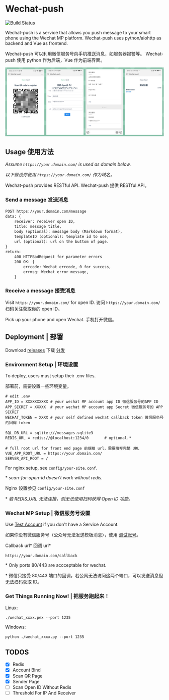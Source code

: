 # Wechat-push
[![Build Status](https://travis-ci.org/gwy15/wechat-push.svg?branch=master)](https://travis-ci.org/gwy15/wechat-push)

Wechat-push is a service that allows you push message to your smart phone using the Wechat MP platform.
Wechat-push uses python/aiohttp as backend and Vue as frontend.

Wechat-push 可以利用微信服务号向手机推送消息，如服务器报警等。
Wechat-push 使用 python 作为后端，Vue 作为前端界面。

![Demo](docs/images/wechat-push-demo.png)

## Usage 使用方法

*Assume `https://your.domain.com/` is used as domain below.*

*以下假设你使用 `https://your.domain.com/` 作为域名。*

Wechat-push provides RESTful API. Wechat-push 提供 RESTful API。

### Send a message 发送消息
```
POST https://your.domain.com/message
data: {
    receiver: receiver open ID,
    title: message title,
    body (optional): message body (Markdown format),
    templateID (optional): template id to use,
    url (optional): url on the buttom of page. 
}
return:
    400 HTTPBadRequest for parameter errors
    200 OK: {
        errcode: Wechat errcode, 0 for success,
        errmsg: Wechat error message,
    }
```

### Receive a message 接受消息

Visit `https://your.domain.com/` for open ID. 访问 `https://your.domain.com/` 扫码关注获取你的 open ID。

Pick up your phone and open Wechat. 手机打开微信。

## Deployment | 部署

Download [releases](https://github.com/gwy15/wechat-push/releases)  下载 [分发](https://github.com/gwy15/wechat-push/releases)

### Environment Setup | 环境设置

To deploy, users must setup their .env files.

部署前，需要设置一些环境变量。

```
# edit .env
APP_ID = XXXXXXXXXX # your wechat MP account app ID 微信服务号的APP ID
APP_SECRET = XXXXX  # your wechat MP account app Secret 微信服务号的 APP SECRET
WECHAT_TOKEN = XXXX # your self defined wechat callback token 微信服务号的回调 token

SQL_DB_URL = sqlite:///messages.sqlite3
REDIS_URL = redis://@localhost:1234/0       # optional.*

# full root url for front end page 前端根 url，需要填写完整 URL
VUE_APP_ROOT_URL = https://your.domain.com/
SERVER_API_ROOT = /
```

For nginx setup, see `config/your-site.conf`.

\* *scan-for-open-id doesn't work without redis.*

Nginx 设置参见 `config/your-site.conf`

\* *若 REDIS_URL 无法连接，则无法使用扫码获得 Open ID 功能。*

### Wechat MP Setup | 微信服务号设置

Use [Test Account](https://mp.weixin.qq.com/debug/cgi-bin/sandboxinfo?t=sandbox/login) if you don't have a Service Account.

如果你没有微信服务号（公众号无法发送模板消息），使用 [测试账号](https://mp.weixin.qq.com/debug/cgi-bin/sandboxinfo?t=sandbox/login)。

Callback url*  回调 url*
```
https://your.domain.com/callback
```

\* Only ports 80/443 are accceptable for wechat.

\* 微信只接受 80/443 端口的回调，若公网无法访问这两个端口，可以发送消息但无法扫码获取 ID。

### Get Things Running Now! | 把服务跑起来！
Linux:
```
./wechat_xxxx.pex --port 1235
```

Windows:
```
python ./wechat_xxxx.py --port 1235
```

## TODOS

- [x] Redis
- [x] Account Bind
- [x] Scan QR Page
- [x] Sender Page
- [ ] Scan Open ID Without Redis
- [ ] Threshold For IP And Receiver
